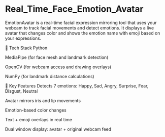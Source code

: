 # Real_Time_Face_Emotion_Avatar
EmotionAvatar is a real-time facial expression mirroring tool that uses your webcam to track facial movements and detect emotions. It displays a live avatar that changes color and shows the emotion name with emoji based on your expressions.

🔧 Tech Stack
Python

MediaPipe (for face mesh and landmark detection)

OpenCV (for webcam access and drawing overlays)

NumPy (for landmark distance calculations)

🎯 Key Features
Detects 7 emotions: Happy, Sad, Angry, Surprise, Fear, Disgust, Neutral

Avatar mirrors iris and lip movements

Emotion-based color changes

Text + emoji overlays in real time

Dual window display: avatar + original webcam feed

